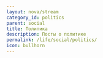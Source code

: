 ```yaml
---
layout: nova/stream
category_id: politics
parent: social
title: Политика
description: Посты о политике
permalink: /life/social/politics/
icon: bullhorn
---
```

